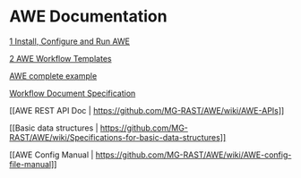 # AWE Documentation

[1 Install, Configure and Run AWE](https://github.com/MG-RAST/AWE/wiki/1-Install,-Configure-and-Run-AWE)

[2 AWE Workflow Templates](https://github.com/MG-RAST/AWE/wiki/2-AWE-Workflow-Templates)

[AWE complete example](https://github.com/MG-RAST/AWE/wiki/AWE-complete-example)

[Workflow Document Specification](https://github.com/MG-RAST/AWE/wiki/Workflow-Document-Specification)

[[AWE REST API Doc | https://github.com/MG-RAST/AWE/wiki/AWE-APIs]]

[[Basic data structures | https://github.com/MG-RAST/AWE/wiki/Specifications-for-basic-data-structures]]

[[AWE Config Manual | https://github.com/MG-RAST/AWE/wiki/AWE-config-file-manual]]